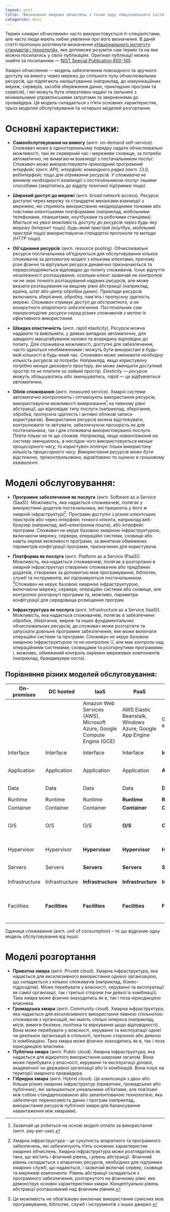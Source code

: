 ```yaml
---
layout: post
title: "Визначення хмарних обчислень з точки зору «Національного інституту стандартів і технологій» США"
categories: misc
---
```


Термін «хмарні обчислення» часто використовується іт-спеціалістами, але часто люди мають хибне уявлення про його визначення. В даній статті пропоную розглянути визначення [«Національного інституту стандартів і технологій»](https://uk.wikipedia.org/wiki/%D0%9D%D0%B0%D1%86%D1%96%D0%BE%D0%BD%D0%B0%D0%BB%D1%8C%D0%BD%D0%B8%D0%B9_%D1%96%D0%BD%D1%81%D1%82%D0%B8%D1%82%D1%83%D1%82_%D1%81%D1%82%D0%B0%D0%BD%D0%B4%D0%B0%D1%80%D1%82%D1%96%D0%B2_%D1%96_%D1%82%D0%B5%D1%85%D0%BD%D0%BE%D0%BB%D0%BE%D0%B3%D1%96%D1%97), яке допоможе розуміти сам термін та на яке можна посилатись у своїх публікаціях. Оригінал публікації можна знайти за посиланням — [NIST Special Publication 800-145](https://nvlpubs.nist.gov/nistpubs/Legacy/SP/nistspecialpublication800-145.pdf).

Хмарні обчислення — модель забезпечення повсюдного та зручного доступу на вимогу через мережу до спільного пулу обчислювальних ресурсів, що підлягають налаштуванню (наприклад, до комунікаційних мереж, серверів, засобів збереження даних, прикладних програм та сервісів), і які можуть бути оперативно надані та звільнені з мінімальними управлінськими затратами та зверненнями до провайдера. Ця модель складається з п’яти основних характеристик, трьох моделей обслуговування та чотирьох моделей розгортання.

# Основні характеристики:

- **Самообслуговування на вимогу** (англ. on-demand self-service). Споживач може в односторонньому порядку надати обчислювальні можливості, такі як серверний час і мережеве сховище, за потреби автоматично, не вимагаючи взаємодії з постачальником послуг. *Споживач може використовувати прикладний програмний інтерфейс (англ. API), інтерфейс командного рядка (англ. CLI), вебінтерфейс тощо для отримання ресурсів. У споживача не виникає необхідності взаємодії з постачальником послуг іншими способами (звертатись до відділу технічної підтримки тощо).*

- **Широкий доступ до мережі** (англ. broad network access). Ресурси доступні через мережу та стандартні механізми взаємодії з мережею, які сприяють використанню неоднорідними тонкими або товстими клієнтськими платформами (наприклад, мобільними телефонами, планшетами, ноутбуками та робочими станціями). *Мається на увазі можливість доступу до ресурсів через будь-яку мережу (Інтернет тощо), будь-який пристрій (ноутбук, мобільний пристрій тощо) використовуючи стандартні протоколи та методи (HTTP тощо).*

- **Об'єднання ресурсів** (англ. resource pooling). Обчислювальні ресурси постачальника об’єднуються для обслуговування кількох споживачів за допомогою моделі з кількома клієнтами, причому різні фізичні та віртуальні ресурси динамічно призначаються та перерозподіляються відповідно до попиту споживачів. Існує відчуття незалежності розташування, оскільки клієнт зазвичай не контролює чи не знає точного розташування наданих ресурсів, але може вказати розташування на вищому рівні абстракції (наприклад, країна, штат або центр обробки даних). Приклади ресурсів включають зберігання, обробку, пам'ять і пропускну здатність мережі. *Споживач отримує доступ до абстрактного, а не конкретного апаратного забезпечення. Постачальник сам перерозподіляє ресурси серед різних споживачів з метою їх ефективного використання.*

- **Швидка еластичність** (англ. rapid elasticity). Ресурси можна надавати та вивільняти, у деяких випадках автоматично, для швидкого масштабування назовні та всередину відповідно до попиту. Для споживача можливості, доступні для забезпечення, часто здаються необмеженими і можуть бути використані в будь-якій кількості в будь-який час. *Споживач може змінювати необхідну кількість ресурсів за потреби. Наприклад, якщо користувачу потрібно менше дискового простору, він може зменшити доступний простір та не платити за зайвий простір. Elasticity — ресурси можуть збільшуватись або зменшуватись, rapid — це відбувається автоматично.*

- **Облік споживання** (англ. measured service). Хмарні системи автоматично контролюють і оптимізують використання ресурсів, використовуючи можливості вимірювання[^1] на певному рівні абстракції, що відповідає типу послуги (наприклад, зберігання, обробка, пропускна здатність і активні облікові записи користувачів). Використання ресурсів можна відстежувати, контролювати та звітувати, забезпечуючи прозорість як для постачальника, так і для споживача використовуваної послуги. *Плати тільки за те що спожив. Наприклад, якщо навантаження на систему зменшилось, в наслідок чого використовується менше процесорного часу, то користувач оплачує тільки використану кількість процесорного часу. Використання ресурсів може бути відстежено, проконтрольовано, відзвітовано та оцінено в грошовому еквіваленті.*

# Моделі обслуговування:

- **Програмне забезпечення як послуга** (англ. Software as a Service (SaaS)). Можливість, яка надається споживачеві, полягає у використанні додатків постачальника, які працюють у його ж хмарній інфраструктурі[^2]. Програми доступні з різних клієнтських пристроїв або через інтерфейс тонкого клієнта, наприклад веб-браузер (наприклад, веб-електронна пошта), або інтерфейс програми. Споживач не керує базовою хмарною інфраструктурою, включаючи мережу, сервери, операційні системи, сховище або навіть окремі можливості програми, за винятком обмежених параметрів конфігурації програми, призначених для користувача.

- **Платформа як послуга** (англ. Platform as a Service (PaaS)). Можливість, яка надається споживачеві, полягає в розгортанні в хмарній інфраструктурі створених споживачем або придбаних додатків, створених за допомогою мов програмування, бібліотек, служб та інструментів, які підтримуються постачальником. [^3]Споживач не керує базовою хмарною інфраструктурою, включаючи мережу, сервери, операційні системи або сховище, але контролює розгорнуті програми та, можливо, параметри конфігурації для середовища розміщення програм. 

- **Інфраструктура як послуга** (англ. Infrastructure as a Service (IaaS)). Можливість, яка надається споживачеві, полягає в забезпеченні обробки, зберігання, мереж та інших фундаментальних обчислювальних ресурсів, де споживач може розгортати та запускати довільне програмне забезпечення, яке може включати операційні системи та програми. Споживач не керує базовою хмарною інфраструктурою та не контролює її, але має контроль над операційними системами, сховищами та розгорнутими програмами; і, можливо, обмежений контроль окремих мережевих компонентів (наприклад, брандмауери хоста). 

## Порівняння різних моделей обслуговування:

| On-premises    | DC hosted      | IaaS                                                                      | PaaS                                                      | SaaS               | Example                                    |
|----------------|----------------|---------------------------------------------------------------------------|-----------------------------------------------------------|--------------------|--------------------------------------------|
|                |                | Amazon Web Services (AWS),  Microsoft Azure,  Google Compute Engine (GCE) | AWS Elastic Beanstalk,  Windows Azure,  Google App Engine | Gmail, Slack etc.  |                                            |
| Interface      | Interface      | Interface                                                                 | Interface                                                 | **Interface**      | Web, API etc.                              |
| Application    | Application    | Application                                                               | Application                                               | **Application**    | Customer`s applications, Gmail etc.        |
| Data           | Data           | Data                                                                      | Data                                                      | **Data**           | Customer`s data                            |
| Runtime        | Runtime        | Runtime                                                                   | **Runtime**                                               | **Runtime**        | JRE etc.                                   |
| Container      | Container      | Container                                                                 | **Container**                                             | **Container**      | Docker etc.                                |
| O/S            | O/S            | O/S                                                                       | **O/S**                                                   | **O/S**            | Linux, Windows, Mac OS X etc               |
| Hypervisor     | Hypervisor     | **Hypervisor**                                                            | **Hypervisor**                                            | **Hypervisor**     | VMware, Hyper-V etc.                       |
| Servers        | Servers        | **Servers**                                                               | **Servers**                                               | **Servers**        | Physical servers                           |
| Infrastructure | Infrastructure | **Infrastructure**                                                        | **Infrastructure**                                        | **Infrastructure** | Storage, network etc.                      |
| Facilities     | **Facilities** | **Facilities**                                                            | **Facilities**                                            | **Facilities**     | Building with power, air conditioning etc. |

Одиниця споживання (англ. unit of consumption) – те що відрізняє одну модель обслуговування від іншої.

# Моделі розгортання

- **Приватна хмара** (англ. Private cloud). Хмарна інфраструктура, яка надається для ексклюзивного використання однією організацією, що складається з кількох споживачів (наприклад, бізнес-підрозділів). Може перебувати у власності, керуванні та експлуатації як самої організації, так і третьої сторони (чи деякої їх комбінації). Така хмара може фізично знаходитись як в, так і поза юрисдикцією власника.
- **Громадська хмара** (англ. Community cloud). Хмарна інфраструктура, яка надається для ексклюзивного використання певною спільнотою споживачів з організацій, які мають спільні інтереси (наприклад, місія, вимоги безпеки, політика та міркування щодо відповідності). Вона може перебувати у власності, керуванні та експлуатації однієї чи декількох організацій в спільноті, третьою стороною або деякою їх комбінацією. Така хмара може фізично знаходитись як в, так і поза юрисдикцією власника.
- **Публічна хмара** (англ. Public cloud). Хмарна інфраструктура, яка надається для відкритого використання широким загалом. Вона може перебувати у власності, керуванні та експлуатації ділової, академічної чи державної організації або їх комбінацій. Вона існує на території хмарного провайдера.
- **Гібридна хмара** (англ. Hybrid cloud). Це композиція з двох або більше різних хмарних інфраструктур (приватних, громадських або публічних), які залишаються унікальними об’єктами, але пов’язані між собою стандартизованою або запатентованою технологією, яка забезпечує переносимість даних і програм (наприклад, використання ресурсів публічної хмари для балансування навантаження між хмарами).

[^1]: Зазвичай це робиться на основі моделі оплати за використання (англ. pay-per-use).

[^2]: Хмарна інфраструктура – це сукупність апаратного та програмного забезпечень, які забезпечують п’ять основних характеристик хмарних обчислень. Хмарна інфраструктура може розглядатися як така, що містить і фізичний рівень, і рівень абстракції. Фізичний рівень складається з апаратних ресурсів, необхідних для підтримки хмарних служб, що надаються, і зазвичай включає сервер, сховище та мережеві компоненти. Рівень абстракції складається з програмного забезпечення, розгорнутого на фізичному рівні, яке демонструє основні характеристики хмари. Концептуально рівень абстракції розташований над фізичним рівнем.

[^3]: Ця можливість не обов’язково виключає використання сумісних мов програмування, бібліотек, служб і інструментів з інших джерел.
